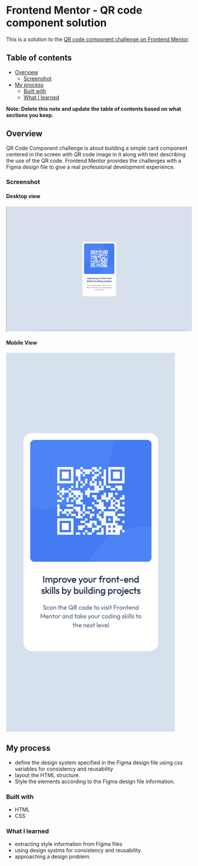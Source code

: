 # Frontend Mentor - QR code component solution

This is a solution to the [QR code component challenge on Frontend Mentor](https://www.frontendmentor.io/challenges/qr-code-component-iux_sIO_H).

## Table of contents
- [Overview](#overview)
  - [Screenshot](#screenshot)
- [My process](#my-process)
  - [Built with](#built-with)
  - [What I learned](#what-i-learned)

**Note: Delete this note and update the table of contents based on what sections you keep.**

## Overview
QR Code Component challenge is about building a simple card component centered in the screen with QR code image in it along with text describing the use of the QR code. Frontend Mentor provides the challenges with a Figma design file to give a real professional development experience.

### Screenshot

#### Desktop view
![my output](./documentation/images/my-output_desktop.png)

#### Mobile View
![my output](./documentation/images/my-output_mobile.png)

## My process
* define the design system specified in the Figma design file using css variables for consistency and reusability
* layout the HTML structure.
* Style the elements according to the Figma design file information.

### Built with
- HTML
- CSS

### What I learned
- extracting style information from Figma files
- using design systms for consistency and reusability.
- approaching a design problem.